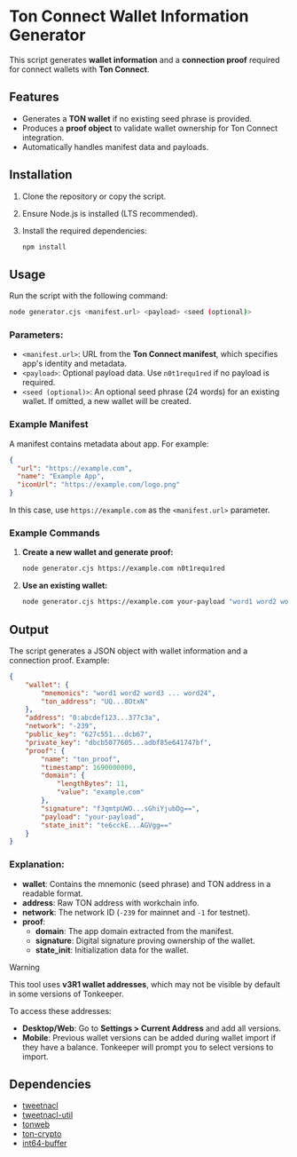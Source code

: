 # Ton Connect Wallet Information Generator

This script generates **wallet information** and a **connection proof** required for connect wallets with **Ton Connect**. 

## Features
- Generates a **TON wallet** if no existing seed phrase is provided.
- Produces a **proof object** to validate wallet ownership for Ton Connect integration.
- Automatically handles manifest data and payloads.

## Installation

1. Clone the repository or copy the script.
2. Ensure Node.js is installed (LTS recommended).
3. Install the required dependencies:

   ```bash
   npm install
   ```

## Usage

Run the script with the following command:

```bash
node generator.cjs <manifest.url> <payload> <seed (optional)>
```

### Parameters:
- `<manifest.url>`: URL from the **Ton Connect manifest**, which specifies app's identity and metadata.
- `<payload>`: Optional payload data. Use `n0t1requ1red` if no payload is required.
- `<seed (optional)>`: An optional seed phrase (24 words) for an existing wallet. If omitted, a new wallet will be created.

### Example Manifest

A manifest contains metadata about app. For example:

```json
{
  "url": "https://example.com",
  "name": "Example App",
  "iconUrl": "https://example.com/logo.png"
}
```

In this case, use `https://example.com` as the `<manifest.url>` parameter.

### Example Commands

1. **Create a new wallet and generate proof:**
   ```bash
   node generator.cjs https://example.com n0t1requ1red
   ```

2. **Use an existing wallet:**
   ```bash
   node generator.cjs https://example.com your-payload "word1 word2 word3 ... word24"
   ```

## Output

The script generates a JSON object with wallet information and a connection proof. Example:

```json
{
    "wallet": {
        "mnemonics": "word1 word2 word3 ... word24",
        "ton_address": "UQ...8OtxN"
    },
    "address": "0:abcdef123...377c3a",
    "network": "-239",
    "public_key": "627c551...dcb67",
    "private_key": "dbcb5077605...adbf85e641747bf",
    "proof": {
        "name": "ton_proof",
        "timestamp": 1690000000,
        "domain": {
            "lengthBytes": 11,
            "value": "example.com"
        },
        "signature": "fJqmtpUWO...sGhiYjubDg==",
        "payload": "your-payload",
        "state_init": "te6cckE...AGVgg=="
    }
}
```

### Explanation:
- **wallet**: Contains the mnemonic (seed phrase) and TON address in a readable format.
- **address**: Raw TON address with workchain info.
- **network**: The network ID (`-239` for mainnet and `-1` for testnet).
- **proof**:
  - **domain**: The app domain extracted from the manifest.
  - **signature**: Digital signature proving ownership of the wallet.
  - **state_init**: Initialization data for the wallet.

> [!WARNING]  
> This tool uses **v3R1 wallet addresses**, which may not be visible by default in some versions of Tonkeeper.  
> 
> To access these addresses:  
> - **Desktop/Web**: Go to **Settings > Current Address** and add all versions.  
> - **Mobile**: Previous wallet versions can be added during wallet import if they have a balance. Tonkeeper will prompt you to select versions to import.

## Dependencies
- [tweetnacl](https://www.npmjs.com/package/tweetnacl)
- [tweetnacl-util](https://www.npmjs.com/package/tweetnacl-util)
- [tonweb](https://www.npmjs.com/package/tonweb)
- [ton-crypto](https://www.npmjs.com/package/ton-crypto)
- [int64-buffer](https://www.npmjs.com/package/int64-buffer)